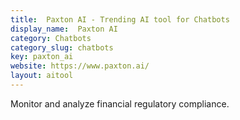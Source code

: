 ```yaml
---
title:  Paxton AI - Trending AI tool for Chatbots
display_name:  Paxton AI
category: Chatbots
category_slug: chatbots
key: paxton_ai
website: https://www.paxton.ai/
layout: aitool
---
```


Monitor and analyze financial regulatory compliance.
